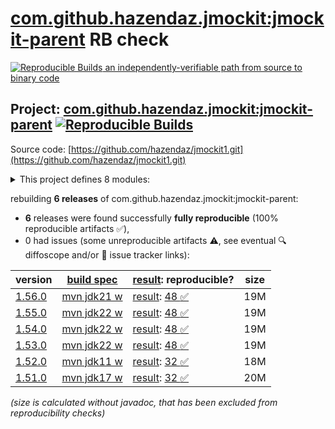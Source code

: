 [com.github.hazendaz.jmockit:jmockit-parent](https://central.sonatype.com/artifact/com.github.hazendaz.jmockit/jmockit-parent/versions) RB check
=======

[![Reproducible Builds](https://reproducible-builds.org/images/logos/rb.svg) an independently-verifiable path from source to binary code](https://reproducible-builds.org/)

## Project: [com.github.hazendaz.jmockit:jmockit-parent](https://central.sonatype.com/artifact/com.github.hazendaz.jmockit/jmockit-parent/versions) [![Reproducible Builds](https://img.shields.io/endpoint?url=https://raw.githubusercontent.com/jvm-repo-rebuild/reproducible-central/master/content/com/github/hazendaz/jmockit/badge.json)](https://github.com/jvm-repo-rebuild/reproducible-central/blob/master/content/com/github/hazendaz/jmockit/README.md)

Source code: [https://github.com/hazendaz/jmockit1.git](https://github.com/hazendaz/jmockit1.git)

<details><summary>This project defines 8 modules:</summary>

* [com.github.hazendaz.jmockit:LoginService](https://central.sonatype.com/artifact/com.github.hazendaz.jmockit/LoginService/overview)
* [com.github.hazendaz.jmockit:coverage-tests](https://central.sonatype.com/artifact/com.github.hazendaz.jmockit/coverage-tests/overview)
* [com.github.hazendaz.jmockit:java8testing](https://central.sonatype.com/artifact/com.github.hazendaz.jmockit/java8testing/overview)
* [com.github.hazendaz.jmockit:jmockit](https://central.sonatype.com/artifact/com.github.hazendaz.jmockit/jmockit/overview)
* [com.github.hazendaz.jmockit:jmockit-parent](https://central.sonatype.com/artifact/com.github.hazendaz.jmockit/jmockit-parent/overview)
* [com.github.hazendaz.jmockit:petclinic](https://central.sonatype.com/artifact/com.github.hazendaz.jmockit/petclinic/overview)
* [com.github.hazendaz.jmockit:samples](https://central.sonatype.com/artifact/com.github.hazendaz.jmockit/samples/overview)
* [com.github.hazendaz.jmockit:tutorial](https://central.sonatype.com/artifact/com.github.hazendaz.jmockit/tutorial/overview)
</details>

rebuilding **6 releases** of com.github.hazendaz.jmockit:jmockit-parent:
- **6** releases were found successfully **fully reproducible** (100% reproducible artifacts :white_check_mark:),
- 0 had issues (some unreproducible artifacts :warning:, see eventual :mag: diffoscope and/or :memo: issue tracker links):

| version | [build spec](/BUILDSPEC.md) | [result](https://reproducible-builds.org/docs/jvm/): reproducible? | size |
| -- | --------- | ------ | -- |
| [1.56.0](https://central.sonatype.com/artifact/com.github.hazendaz.jmockit/jmockit-parent/1.56.0/pom) | [mvn jdk21 w](jmockit-1.56.0.buildspec) | [result](jmockit-parent-1.56.0.buildinfo): [48 :white_check_mark: ](jmockit-parent-1.56.0.buildcompare) | 19M |
| [1.55.0](https://central.sonatype.com/artifact/com.github.hazendaz.jmockit/jmockit-parent/1.55.0/pom) | [mvn jdk22 w](jmockit-1.55.0.buildspec) | [result](jmockit-parent-1.55.0.buildinfo): [48 :white_check_mark: ](jmockit-parent-1.55.0.buildcompare) | 19M |
| [1.54.0](https://central.sonatype.com/artifact/com.github.hazendaz.jmockit/jmockit-parent/1.54.0/pom) | [mvn jdk22 w](jmockit-1.54.0.buildspec) | [result](jmockit-parent-1.54.0.buildinfo): [48 :white_check_mark: ](jmockit-parent-1.54.0.buildcompare) | 19M |
| [1.53.0](https://central.sonatype.com/artifact/com.github.hazendaz.jmockit/jmockit-parent/1.53.0/pom) | [mvn jdk22 w](jmockit-1.53.0.buildspec) | [result](jmockit-parent-1.53.0.buildinfo): [48 :white_check_mark: ](jmockit-parent-1.53.0.buildcompare) | 19M |
| [1.52.0](https://central.sonatype.com/artifact/com.github.hazendaz.jmockit/jmockit-parent/1.52.0/pom) | [mvn jdk11 w](jmockit-1.52.0.buildspec) | [result](jmockit-parent-1.52.0.buildinfo): [32 :white_check_mark: ](jmockit-parent-1.52.0.buildcompare) | 18M |
| [1.51.0](https://central.sonatype.com/artifact/com.github.hazendaz.jmockit/jmockit-parent/1.51.0/pom) | [mvn jdk17 w](jmockit-1.51.0.buildspec) | [result](jmockit-parent-1.51.0.buildinfo): [32 :white_check_mark: ](jmockit-parent-1.51.0.buildcompare) | 20M |

<i>(size is calculated without javadoc, that has been excluded from reproducibility checks)</i>
